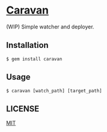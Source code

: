 # [Caravan](https://crispgm.github.io/caravan/)

(WIP) Simple watcher and deployer.

## Installation

```
$ gem install caravan
```

## Usage

```
$ caravan [watch_path] [target_path]
```

## LICENSE

[MIT](/LICENSE)
